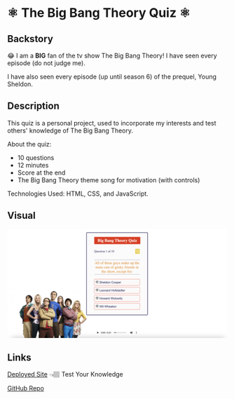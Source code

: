 #  ⚛ The Big Bang Theory Quiz ⚛
## Backstory 
😂 I am a **BIG** fan of the tv show The Big Bang Theory! I have seen every episode (do not judge me).  

I have also seen every episode (up until season 6) of the prequel, Young Sheldon. 

## Description
This quiz is a personal project, used to incorporate my interests and test others' knowledge of The Big Bang Theory. 

About the quiz:
- 10 questions
- 12 minutes 
- Score at the end
- The Big Bang Theory theme song for motivation (with controls)

Technologies Used: HTML, CSS, and JavaScript.

## Visual
![screenshot](assets/images/big-bang-theory-ss.png)

## Links
[Deployed Site](https://ctrlaltree.github.io/big-bang-quiz-game/) 👈🏽 Test Your Knowledge

[GitHub Repo](https://github.com/CtrlAltRee/big-bang-quiz-game)
